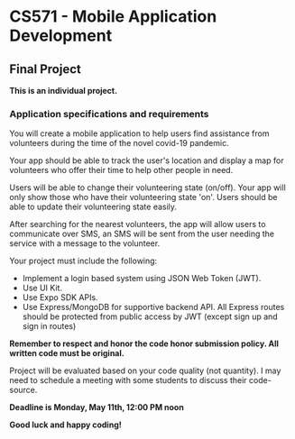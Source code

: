 # CS571 - Mobile Application Development
## Final Project 
**This is an individual project.**
### Application specifications and requirements
You will create a mobile application to help users find assistance from volunteers during the time of the novel covid-19 pandemic.  
  
Your app should be able to track the user's location and display a map for volunteers who offer their time to help other people in need.  
  
Users will be able to change their volunteering state (on/off). Your app will only show those who have their volunteering state 'on'.  Users should be able to update their volunteering state easily.  
  
After searching for the nearest volunteers, the app will allow users to communicate over SMS, an SMS will be sent from the user needing the service with a message to the volunteer.
  
Your project must include the following:
* Implement a login based system using JSON Web Token (JWT).
* Use UI Kit.
* Use Expo SDK APIs.
* Use Express/MongoDB for supportive backend API. All Express routes should be protected from public access by JWT (except sign up and sign in routes)  
  
**Remember to respect and honor the code honor submission policy. All written code must be original.**  
  
Project will be evaluated based on your code quality (not quantity). I may need to schedule a meeting with some students to discuss their code-source.  

**Deadline is Monday, May 11th, 12:00 PM noon** 
  
**Good luck and happy coding!**
